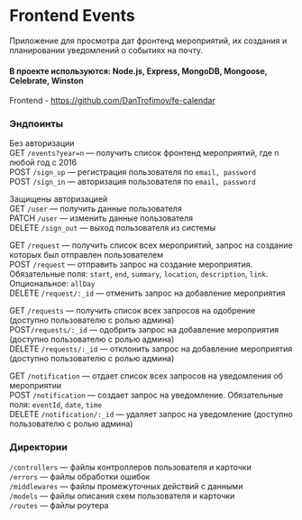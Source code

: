 # Frontend Events
Приложение для просмотра дат фронтенд мероприятий, их создания и планировании уведомлений о событиях на почту. 
#### В проекте используются: Node.js, Express, MongoDB, Mongoose, Celebrate, Winston

Frontend - https://github.com/DanTrofimov/fe-calendar

### Эндпоинты

Без авторизации   
GET `/events?year=n` — получить список фронтенд мероприятий, где n любой год с 2016   
POST `/sign_up` — регистрация пользователя по `email, password`   
POST `/sign_in` — авторизация пользователя по `email, password`    

Защищены авторизацией   
GET `/user` — получить данные пользователя   
PATCH `/user` — изменить данные пользователя   
DELETE `/sign_out` — выход пользователя из системы   

GET `/request` — получить список всех мероприятий, запрос на создание которых был отправлен пользователем   
POST `/request` — отправить запрос на создание мероприятия. Обязательные поля: `start`, `end`, `summary`, `location`, `description`, `link`. Опциональное: `allDay`   
DELETE `/request/:_id` — отменить запрос на добавление мероприятия   

GET `/requests` — получить список всех запросов на одобрение (доступно пользователю с ролью админа)   
POST`/requests/:_id` — одобрить запрос на добавление мероприятия (доступно пользователю с ролью админа)   
DELETE `/requests/:_id` — отклонить запрос на добавление мероприятия (доступно пользователю с ролью админа)   

GET `/notification` — отдает список всех запросов на уведомления об мероприятии   
POST `/notification` — создает запрос на уведомление. Обязательные поля: `eventId`, `date`, `time`   
DELETE `/notification/:_id` — удаляет запрос на уведомление (доступно пользователю с ролью админа)   

### Директории
`/controllers` — файлы контроллеров пользователя и карточки   
`/errors` — файлы обработки ошибок   
`/middlewares` — файлы промежуточных действий с данными   
`/models` — файлы описания схем пользователя и карточки   
`/routes` — файлы роутера  
